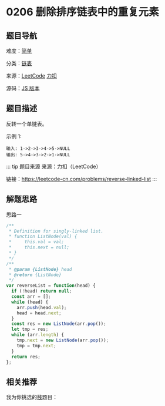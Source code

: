 # 0206 删除排序链表中的重复元素


## 题目导航

难度：[简单](/solution/easy/)

分类：[链表](/art/linked-list.html)

来源：[LeetCode](https://leetcode.com/problems/reverse-linked-list/)  [力扣](https://leetcode-cn.com/problems/reverse-linked-list/)

源码：[JS 版本](https://github.com/swpuLeo/leetcode/blob/master/src/easy/0206-reverse-linked-list.js)






## 题目描述

反转一个单链表。


示例 1:

```
输入: 1->2->3->4->5->NULL
输出: 5->4->3->2->1->NULL
```


::: tip 题目来源
来源：力扣（LeetCode）

链接：https://leetcode-cn.com/problems/reverse-linked-list
:::



## 解题思路


思路一

```js
/**
 * Definition for singly-linked list.
 * function ListNode(val) {
 *     this.val = val;
 *     this.next = null;
 * }
 */
/**
 * @param {ListNode} head
 * @return {ListNode}
 */
var reverseList = function(head) {
  if (!head) return null;
  const arr = [];
  while (head) {
    arr.push(head.val);
    head = head.next;
  }
  const res = new ListNode(arr.pop());
  let tmp = res;
  while (arr.length) {
    tmp.next = new ListNode(arr.pop());
    tmp = tmp.next;
  }
  return res;
};
```





## 相关推荐

我为你挑选的[栈](/art/stack.html)题目：
